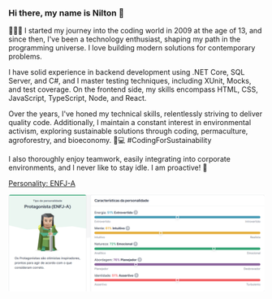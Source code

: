 ### Hi there, my name is Nilton 👋

👨‍💻💼 I started my journey into the coding world in 2009 at the age of 13, and since then, I've been a technology enthusiast, shaping my path in the programming universe. I love building modern solutions for contemporary problems.

I have solid experience in backend development using .NET Core, SQL Server, and C#, and I master testing techniques, including XUnit, Mocks, and test coverage. On the frontend side, my skills encompass HTML, CSS, JavaScript, TypeScript, Node, and React.

Over the years, I've honed my technical skills, relentlessly striving to deliver quality code. Additionally, I maintain a constant interest in environmental activism, exploring sustainable solutions through coding, permaculture, agroforestry, and bioeconomy. 🌱💻 #CodingForSustainability

I also thoroughly enjoy teamwork, easily integrating into corporate environments, and I never like to stay idle. I am proactive! 🚀

[Personality: ENFJ-A](https://www.16personalities.com/br/resultados/enfj-a/x/pswwtjxe)

![Personality: ENFJ-A](./images/Teste.png)
